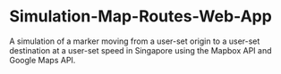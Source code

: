 # Simulation-Map-Routes-Web-App
A simulation of a marker moving from a user-set origin to a user-set destination at a user-set speed in Singapore using the Mapbox API and Google Maps API.
